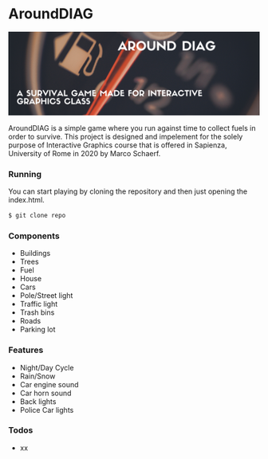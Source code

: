 # AroundDIAG
![AroundDIAG](images/aroundDIAG.png)


AroundDIAG is a simple game where you run against time to collect fuels in order to survive. This project is designed and impelement for the solely purpose of Interactive Graphics course that is offered in Sapienza, University of Rome in 2020 by Marco Schaerf. 

### Running

You can start playing by cloning the repository and then just opening the index.html.
```sh
$ git clone repo
```

### Components
- Buildings
- Trees
- Fuel
- House
- Cars
- Pole/Street light
- Traffic light
- Trash bins
- Roads
- Parking lot

### Features 
- Night/Day Cycle
- Rain/Snow 
- Car engine sound 
- Car horn sound 
- Back lights 
- Police Car lights

### Todos

 - xx
